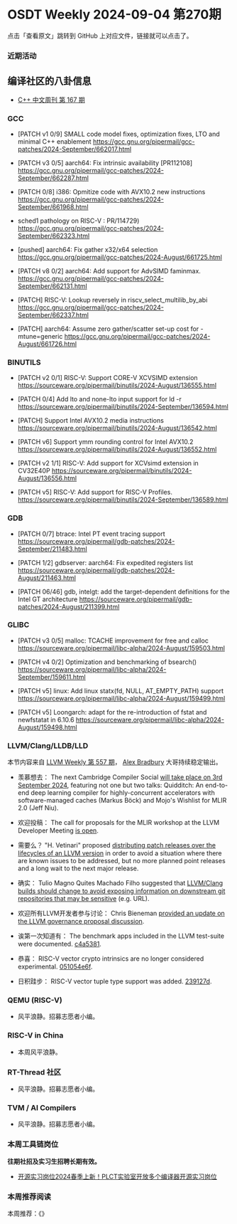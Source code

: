 # OSDT Weekly 2024-09-04 第270期

点击「查看原文」跳转到 GitHub 上对应文件，链接就可以点击了。

### 近期活动

## 编译社区的八卦信息

- [C++ 中文周刊 第 167 期](https://mp.weixin.qq.com/s/49k0HcLW0_Fbz3G8-TNZrQ)

### GCC

- [PATCH v1 0/9] SMALL code model fixes, optimization fixes, LTO and minimal C++ enablement
  https://gcc.gnu.org/pipermail/gcc-patches/2024-September/662017.html

- [PATCH v3 0/5] aarch64: Fix intrinsic availability [PR112108]
  https://gcc.gnu.org/pipermail/gcc-patches/2024-September/662287.html

- [PATCH 0/8] i386: Opmitize code with AVX10.2 new instructions
  https://gcc.gnu.org/pipermail/gcc-patches/2024-September/661968.html

-  sched1 pathology on RISC-V : PR/114729)
  https://gcc.gnu.org/pipermail/gcc-patches/2024-September/662323.html

- [pushed] aarch64: Fix gather x32/x64 selection
  https://gcc.gnu.org/pipermail/gcc-patches/2024-August/661725.html

- [PATCH v8 0/2] aarch64: Add support for AdvSIMD faminmax.
  https://gcc.gnu.org/pipermail/gcc-patches/2024-September/662131.html

- [PATCH] RISC-V: Lookup reversely in riscv_select_multilib_by_abi
  https://gcc.gnu.org/pipermail/gcc-patches/2024-September/662337.html

- [PATCH] aarch64: Assume zero gather/scatter set-up cost for -mtune=generic
  https://gcc.gnu.org/pipermail/gcc-patches/2024-August/661726.html

### BINUTILS

- [PATCH v2 0/1] RISC-V: Support CORE-V XCVSIMD extension
  https://sourceware.org/pipermail/binutils/2024-August/136555.html

- [PATCH 0/4] Add lto and none-lto input support for ld -r
  https://sourceware.org/pipermail/binutils/2024-September/136594.html

- [PATCH] Support Intel AVX10.2 media instructions
  https://sourceware.org/pipermail/binutils/2024-August/136542.html

- [PATCH v6] Support ymm rounding control for Intel AVX10.2
  https://sourceware.org/pipermail/binutils/2024-August/136552.html

- [PATCH v2 1/1] RISC-V: Add support for XCVsimd extension in CV32E40P
  https://sourceware.org/pipermail/binutils/2024-August/136556.html

- [PATCH v5] RISC-V: Add support for RISC-V Profiles.
  https://sourceware.org/pipermail/binutils/2024-September/136589.html

### GDB

- [PATCH 0/7] btrace: Intel PT event tracing support
  https://sourceware.org/pipermail/gdb-patches/2024-September/211483.html

- [PATCH 1/2] gdbserver: aarch64: Fix expedited registers list
  https://sourceware.org/pipermail/gdb-patches/2024-August/211463.html

- [PATCH 06/46] gdb, intelgt: add the target-dependent definitions for the Intel GT architecture
  https://sourceware.org/pipermail/gdb-patches/2024-August/211399.html

### GLIBC

- [PATCH v3 0/5] malloc: TCACHE improvement for free and calloc
  https://sourceware.org/pipermail/libc-alpha/2024-August/159503.html

- [PATCH v4 0/2] Optimization and benchmarking of bsearch()
  https://sourceware.org/pipermail/libc-alpha/2024-September/159611.html

- [PATCH v5] linux: Add linux statx(fd, NULL, AT_EMPTY_PATH) support
  https://sourceware.org/pipermail/libc-alpha/2024-August/159499.html

- [PATCH v5] Loongarch: adapt for the re-introduction of fstat and newfstatat in 6.10.6
  https://sourceware.org/pipermail/libc-alpha/2024-August/159498.html

### LLVM/Clang/LLDB/LLD

本节内容来自 [LLVM Weekly 第 557 期](http://llvmweekly.org/issue/557)，
[Alex Bradbury](https://www.linkedin.com/in/alex-bradbury/) 大哥持续稳定输出。

* 羡慕想去： The next Cambridge Compiler Social [will take place on 3rd September 2024](https://discourse.llvm.org/t/cambridge-compiler-social-3rd-september-at-the-university-s-computer-laboratory/80922), featuring not one but two talks: Quidditch: An end-to-end deep learning compiler for highly-concurrent accelerators with software-managed caches (Markus Böck) and Mojo's Wishlist for MLIR 2.0 (Jeff Niu).

* 欢迎投稿： The call for proposals for the MLIR workshop at the LLVM Developer Meeting [is open](https://discourse.llvm.org/t/cfp-mlir-workshop-at-llvm-developer-meeting-october-22-2024/80961).


* 需要么？ "H. Vetinari" proposed [distributing patch releases over the lifecycles of an LLVM version](https://discourse.llvm.org/t/rfc-distribute-patch-releases-over-lifecycle-of-an-llvm-version/80955) in order to avoid a situation where there are known issues to be addressed, but no more planned point releases and a long wait to the next major release.

* 确实： Tulio Magno Quites Machado Filho suggested that [LLVM/Clang builds should change to avoid exposing information on downstream git repositories that may be sensitive](https://discourse.llvm.org/t/rfc-avoid-exposing-unknown-git-repositories/80962) (e.g. URL).

* 欢迎所有LLVM开发者参与讨论： Chris Bieneman [provided an update on the LLVM governance proposal discussion](https://discourse.llvm.org/t/update-llvm-governance-proposal/80907).

* 诶第一次知道有： The benchmark apps included in the LLVM test-suite were documented.
  [c4a5381](https://github.com/llvm/llvm-project/commit/c4a53811c18b).

* 恭喜： RISC-V vector crypto intrinsics are no longer considered experimental.
  [051054e6f](https://github.com/llvm/llvm-project/commit/051054e6f743).

* 日积跬步： RISC-V vector tuple type support was added.
  [239127d](https://github.com/llvm/llvm-project/commit/239127d731e6).

### QEMU (RISC-V)

- 风平浪静。招募志愿者小编。

### RISC-V in China

- 本周风平浪静。

### RT-Thread 社区

- 风平浪静。招募志愿者小编。

### TVM / AI Compilers

- 风平浪静。招募志愿者小编。

### 本周工具链岗位

**往期社招及实习生招聘长期有效。**

- [开源实习岗位2024春季上新！PLCT实验室开放多个编译器开源实习岗位](https://mp.weixin.qq.com/s/D-l7hE2S-21NCAZsVqPzMA)

### 本周推荐阅读

本周推荐：《》
